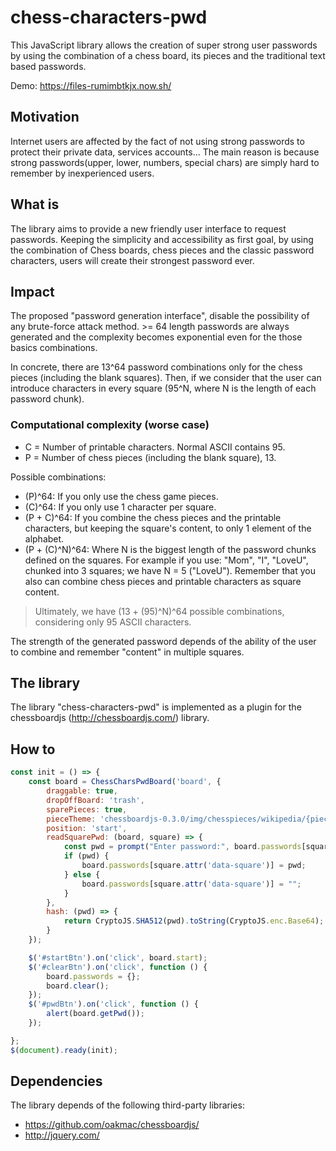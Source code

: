 # chess-characters-pwd
This JavaScript library allows the creation of super strong user passwords by using the combination of a chess board, its pieces and the traditional text based passwords.

Demo: https://files-rumimbtkjx.now.sh/ 

## Motivation
Internet users are affected by the fact of not using strong passwords to protect their private data, services accounts... 
The main reason is because strong passwords(upper, lower, numbers, special chars) are simply hard to remember by inexperienced users. 

## What is 
The library aims to provide a new friendly user interface to request passwords. Keeping the simplicity and accessibility as first goal, by using the combination of Chess boards, chess pieces and the classic password characters, users will create their strongest password ever. 

## Impact 
The proposed "password generation interface", disable the possibility of any brute-force attack method. >= 64 length passwords are always generated and the complexity becomes exponential even for the those basics combinations.

In concrete, there are 13^64 password combinations only for the chess pieces (including the blank squares). Then, if we consider that the user can introduce characters in every square (95^N, where N is the length of each password chunk).

### Computational complexity (worse case)

- C = Number of printable characters. Normal ASCII contains 95.
- P = Number of chess pieces (including the blank square), 13.

Possible combinations:
- (P)^64: If you only use the chess game pieces.
- (C)^64: If you only use 1 character per square.
- (P + C)^64: If you combine the chess pieces and the printable characters, but keeping the square's content, to only 1 element of the alphabet.
- (P + (C)^N)^64: Where N is the biggest length of the password chunks defined on the squares. For example if you use: "Mom", "I", "LoveU", chunked into 3 squares; we have N = 5 ("LoveU"). Remember that you also can combine chess pieces and printable characters as square content.

> Ultimately, we have (13 + (95)^N)^64 possible combinations, considering only 95 ASCII characters.

The strength of the generated password depends of the ability of the user to combine and remember "content" in multiple squares.

## The library
The library "chess-characters-pwd" is implemented as a plugin for the chessboardjs (http://chessboardjs.com/) library. 

## How to

```js
const init = () => {
	const board = ChessCharsPwdBoard('board', {
		draggable: true,
		dropOffBoard: 'trash',
		sparePieces: true,
		pieceTheme: 'chessboardjs-0.3.0/img/chesspieces/wikipedia/{piece}.png',
		position: 'start',
		readSquarePwd: (board, square) => {
			const pwd = prompt("Enter password:", board.passwords[square.attr('data-square')]);
			if (pwd) {
				board.passwords[square.attr('data-square')] = pwd;
			} else {
				board.passwords[square.attr('data-square')] = "";
			}
		},
		hash: (pwd) => {
			return CryptoJS.SHA512(pwd).toString(CryptoJS.enc.Base64);
		}
	});

	$('#startBtn').on('click', board.start);
	$('#clearBtn').on('click', function () {
		board.passwords = {};
		board.clear();
	});
	$('#pwdBtn').on('click', function () {
		alert(board.getPwd());
	});

};
$(document).ready(init);
```

## Dependencies
The library depends of the following third-party libraries:
- https://github.com/oakmac/chessboardjs/
- http://jquery.com/


